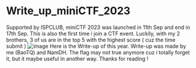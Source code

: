 # Write_up_miniCTF_2023 
Supported by ISPCLUB, miniCTF 2023 was launched in 11th Sep and end in 17th Sep. This is also the first time i join a CTF event.
Luckily, with my 2 brothers, 3 of us are in the top 5 with the highest score ( cuz the time submit )
![image](https://github.com/Baodeptraii/Write_up_miniCTF_2023/assets/96620267/610347cc-dd02-4b09-a2a4-651f7adfed53)
Here is the Write-up of this year. Write-up was made by me (BaoTQ) and NamDH. The flag may not true anymore cuz i totally forget it, but it maybe useful in another way.
Thanks for reading !
